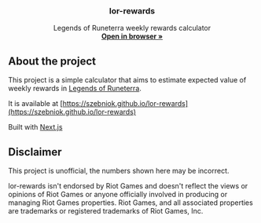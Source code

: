 <p align="center">
    <h3 align="center">lor-rewards</h3>
    <p align="center">
        Legends of Runeterra weekly rewards calculator
        <br />
        <a href="https://szebniok.github.io/lor-rewards"><strong>Open in browser &#187;</strong></a>
    </p>
</p>

## About the project

This project is a simple calculator that aims to estimate expected value of weekly rewards in [Legends of Runeterra](https://playruneterra.com). 

It is available at [https://szebniok.github.io/lor-rewards](https://szebniok.github.io/lor-rewards)

Built with [Next.js](https://nextjs.org/)

## Disclaimer

This project is unofficial, the numbers shown here may be incorrect.

lor-rewards isn't endorsed by Riot Games and doesn't reflect the views or opinions of Riot Games or anyone officially involved in producing
or managing Riot Games properties. Riot Games, and all associated properties are trademarks or registered trademarks of Riot Games, Inc.